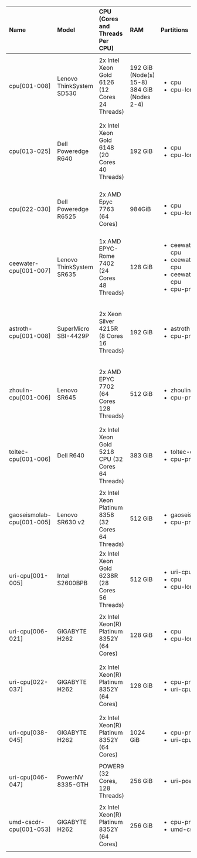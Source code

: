 | Name                      | Model                    | CPU (Cores and Threads Per CPU)                   | RAM                                        | Partitions                                                                                                            | Constraints                                                                                                       |
|:--------------------------|:-------------------------|:--------------------------------------------------|:-------------------------------------------|:----------------------------------------------------------------------------------------------------------------------|:------------------------------------------------------------------------------------------------------------------|
| cpu[001-008]              | Lenovo ThinkSystem SD530 | 2x Intel Xeon Gold 6126 (12 Cores 24 Threads)     | 192 GiB (Node(s) 15-8) 384 GiB (Nodes 2-4) | <ul><li>cpu</li><li>cpu-long</li></ul>                                                                                | <ul><li>len-sd530_2018</li><li>avx512</li><li>intel</li><li>linux-ubuntu20.04-skylake_avx512</li></ul>            |
| cpu[013-025]              | Dell Poweredge R640      | 2x Intel Xeon Gold 6148 (20 Cores 40 Threads)     | 192 GiB                                    | <ul><li>cpu</li><li>cpu-long</li></ul>                                                                                | <ul><li>dell-r640_2020</li<li>avx512</li><li>intel</li><li>linux-ubuntu20.04-skylake_avx512</li></ul>             |
| cpu[022-030]              | Dell Poweredge R6525     | 2x AMD Epyc 7763 (64 Cores)                       | 984GiB                                     | <ul><li>cpu</li><li>cpu-long</li></ul>                                                                                | <ul><li>dell_r6525</li><li>amd</li><li>zen3</li><li>x86_64_v3</li><li>x86_64</li></ul>                            |
| ceewater-cpu[001-007]     | Lenovo ThinkSystem SR635 | 1x AMD EPYC-Rome 7402 (24 Cores 48 Threads)       | 128 GiB                                    | <ul><li>ceewater_cjgleason-cpu</li><li>ceewater_casey-cpu</li><li>ceewater_kandread-cpu</li><li>cpu-preempt</li></ul> | <ul><li>ceewater_len-sr635_2020</li><li>amd</li><li>linux-ubuntu20.04-zen2</li></ul>                              |
| astroth-cpu[001-008]      | SuperMicro SBI-4429P     | 2x Xeon Silver 4215R (8 Cores 16 Threads)         | 192 GiB                                    | <ul><li>astroth-cpu</li><li>cpu-preempt</li></ul>                                                                     | <ul><li>astroth_smicro-sbi4429p_2021</li><li>avx512</li><li>intel</li><li>linux-ubuntu20.04-cascadelake</li></ul> |
| zhoulin-cpu[001-006]      | Lenovo SR645             | 2x AMD EPYC 7702 (64 Cores 128 Threads)           | 512 GiB                                    | <ul><li>zhoulin-cpu</li><li>cpu-preempt</li></ul>                                                                     | <ul><li>zhoulin_len-sr645_2021</li><li>amd</li><li>linux-ubuntu20.04-zen2</li></ul>                               |
| toltec-cpu[001-006]       | Dell R640                | 2x Intel Xeon Gold 5218 CPU (32 Cores 64 Threads) | 383 GiB                                    | <ul><li>toltec-cpu</li><li>cpu-preempt</li></ul>                                                                      | <ul><li>toltec_dell-r640_2021</li><li>avx512</li><li>intel</li><li>linux-ubuntu20.04-cascadelake</li></ul>        |
| gaoseismolab-cpu[001-005] | Lenovo SR630 v2          | 2x Intel Xeon Platinum 8358 (32 Cores 64 Threads) | 512 GiB                                    | <ul><li>gaoseismolab-cpu</li><li>cpu-preempt</li></ul>                                                                | <ul><li>avx512</li><li>intel</li><li>linux-ubuntu20.04-icelake</li></ul>                                          |
| uri-cpu[001-005]          | Intel S2600BPB           | 2x Intel Xeon Gold 6238R (28 Cores 56 Threads)    | 512 GiB                                    | <ul><li>uri-cpu</li><li>cpu</li><li>cpu-long</li></ul>                                                                | <ul><li>avx512</li><li>intel</li><li>linux-ubuntu20.04-cascadelake</li></ul>                                      |
| uri-cpu[006-021]          | GIGABYTE H262            | 2x Intel Xeon(R) Platinum 8352Y (64 Cores)        | 128 GiB                                    | <ul><li>cpu</li><li>cpu-long</li></ul>                                                                                | <ul><li>avx512</li><li>intel</li><li>linux-ubuntu20.04-icelake</li></ul>                                          |
| uri-cpu[022-037]          | GIGABYTE H262            | 2x Intel Xeon(R) Platinum 8352Y (64 Cores)        | 128 GiB                                    | <ul><li>cpu-preempt</li><li>uri-cpu</li></ul>                                                                         | <ul><li>avx512</li><li>intel</li><li>linux-ubuntu20.04-icelake</li></ul>                                          |
| uri-cpu[038-045]          | GIGABYTE H262            | 2x Intel Xeon(R) Platinum 8352Y (64 Cores)        | 1024 GiB                                   | <ul><li>cpu-preempt</li><li>uri-cpu</li></ul>                                                                         | <ul><li>avx512</li><li>intel</li><li>linux-ubuntu20.04-icelake</li></ul>                                          |
| uri-cpu[046-047]          | PowerNV 8335-GTH         | POWER9 (32 Cores, 128 Threads)                    | 256 GiB                                    | <ul><li>uri-power9</li><ul>                                                                                           | <ul><li>power9le</li><li>altivec</li><li>ppc64le</li></ul>                                                        |
| umd-cscdr-cpu[001-053]    | GIGABYTE H262            | 2x Intel Xeon(R) Platinum 8352Y (64 Cores)        | 256 GiB                                    | <ul><li>cpu-preempt</li><li>umd-cscdr-cpu</li>                                                                        | <ul><li>avx512</li><li>intel</li><li>linux-ubuntu20.04-icelake</li></ul>                                          |